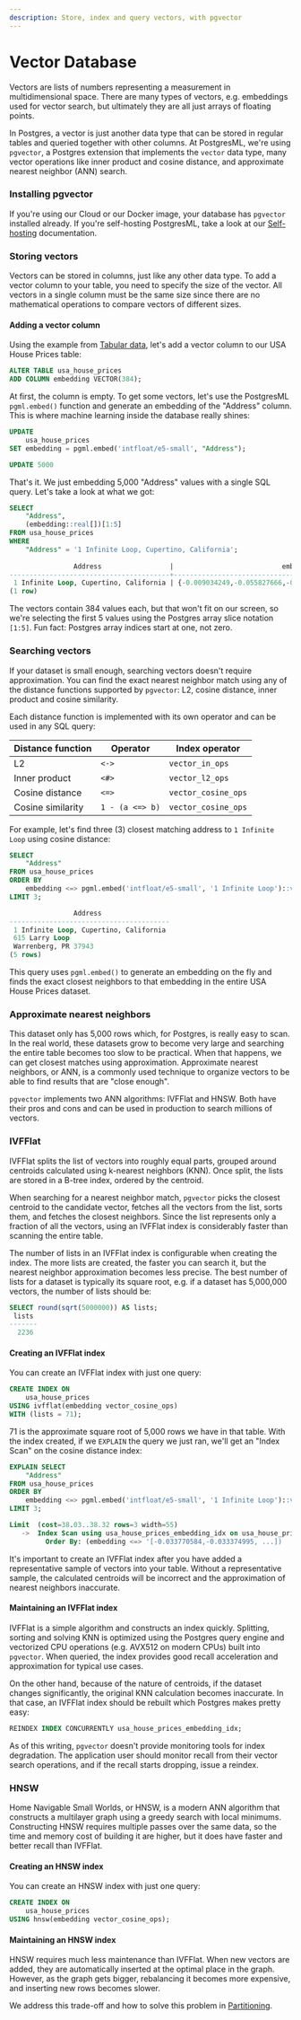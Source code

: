 ```yaml
---
description: Store, index and query vectors, with pgvector
---
```


# Vector Database

Vectors are lists of numbers representing a measurement in multidimensional space. There are many types of vectors, e.g. embeddings used for vector search, but ultimately they are all just arrays of floating points.

In Postgres, a vector is just another data type that can be stored in regular tables and queried together with other columns. At PostgresML, we're using `pgvector`, a Postgres extension that implements the `vector` data type, many vector operations like inner product and cosine distance, and approximate nearest neighbor (ANN) search.

### Installing pgvector

If you're using our Cloud or our Docker image, your database has `pgvector` installed already. If you're self-hosting PostgresML, take a look at our [Self-hosting](../resources/developer-docs/self-hosting/) documentation.

### Storing vectors

Vectors can be stored in columns, just like any other data type. To add a vector column to your table, you need to specify the size of the vector. All vectors in a single column must be the same size since there are no mathematical operations to compare vectors of different sizes.

#### Adding a vector column

Using the example from [Tabular data](../resources/data-storage-and-retrieval/tabular-data.md), let's add a vector column to our USA House Prices table:

```sql
ALTER TABLE usa_house_prices
ADD COLUMN embedding VECTOR(384);
```

At first, the column is empty. To get some vectors, let's use the PostgresML `pgml.embed()` function and generate an embedding of the "Address" column. This is where machine learning inside the database really shines:

```sql
UPDATE
    usa_house_prices
SET embedding = pgml.embed('intfloat/e5-small', "Address");
```

```sql
UPDATE 5000
```

That's it. We just embedding 5,000 "Address" values with a single SQL query. Let's take a look at what we got:

```sql
SELECT
    "Address",
    (embedding::real[])[1:5] 
FROM usa_house_prices
WHERE
    "Address" = '1 Infinite Loop, Cupertino, California';
    
                Address                 |                           embedding                            
----------------------------------------+----------------------------------------------------------------
 1 Infinite Loop, Cupertino, California | {-0.009034249,-0.055827666,-0.09911688,0.005093358,0.04053181}
(1 row)
```

The vectors contain 384 values each, but that won't fit on our screen, so we're selecting the first 5 values using the Postgres array slice notation `[1:5]`. Fun fact: Postgres array indices start at one, not zero.

### Searching vectors

If your dataset is small enough, searching vectors doesn't require approximation. You can find the exact nearest neighbor match using any of the distance functions supported by `pgvector`: L2, cosine distance, inner product and cosine similarity.

Each distance function is implemented with its own operator and can be used in any SQL query:

| Distance function | Operator        | Index operator      |
| ----------------- | --------------- | ------------------- |
| L2                | `<->`           | `vector_in_ops`     |
| Inner product     | `<#>`           | `vector_l2_ops`     |
| Cosine distance   | `<=>`           | `vector_cosine_ops` |
| Cosine similarity | `1 - (a <=> b)` | `vector_cosine_ops` |

For example, let's find three (3) closest matching address to `1 Infinite Loop` using cosine distance:

```sql
SELECT
    "Address"
FROM usa_house_prices
ORDER BY 
    embedding <=> pgml.embed('intfloat/e5-small', '1 Infinite Loop')::vector(384)
LIMIT 3;
```

```sql
                Address                 
----------------------------------------
 1 Infinite Loop, Cupertino, California
 615 Larry Loop                        
 Warrenberg, PR 37943
(5 rows)
```

This query uses `pgml.embed()` to generate an embedding on the fly and finds the exact closest neighbors to that embedding in the entire USA House Prices dataset.

### Approximate nearest neighbors

This dataset only has 5,000 rows which, for Postgres, is really easy to scan. In the real world, these datasets grow to become very large and searching the entire table becomes too slow to be practical. When that happens, we can get closest matches using approximation. Approximate nearest neighbors, or ANN, is a commonly used technique to organize vectors to be able to find results that are "close enough".

`pgvector` implements two ANN algorithms: IVFFlat and HNSW. Both have their pros and cons and can be used in production to search millions of vectors.

### IVFFlat

IVFFlat splits the list of vectors into roughly equal parts, grouped around centroids calculated using k-nearest neighbors (KNN). Once split, the lists are stored in a B-tree index, ordered by the centroid.

When searching for a nearest neighbor match, `pgvector` picks the closest centroid to the candidate vector, fetches all the vectors from the list, sorts them, and fetches the closest neighbors. Since the list represents only a fraction of all the vectors, using an IVFFlat index is considerably faster than scanning the entire table.

The number of lists in an IVFFlat index is configurable when creating the index. The more lists are created, the faster you can search it, but the nearest neighbor approximation becomes less precise. The best number of lists for a dataset is typically its square root, e.g. if a dataset has 5,000,000 vectors, the number of lists should be:

```sql
SELECT round(sqrt(5000000)) AS lists;
 lists 
-------
  2236
```

#### Creating an IVFFlat index

You can create an IVFFlat index with just one query:

```sql
CREATE INDEX ON
    usa_house_prices
USING ivfflat(embedding vector_cosine_ops)
WITH (lists = 71);
```

71 is the approximate square root of 5,000 rows we have in that table. With the index created, if we `EXPLAIN` the query we just ran, we'll get an "Index Scan" on the cosine distance index:

```sql
EXPLAIN SELECT
    "Address"
FROM usa_house_prices
ORDER BY 
    embedding <=> pgml.embed('intfloat/e5-small', '1 Infinite Loop')::vector(384)
LIMIT 3;

Limit  (cost=38.03..38.32 rows=3 width=55)
   ->  Index Scan using usa_house_prices_embedding_idx on usa_house_prices  (cost=38.03..327.23 rows=5001 width=55)
         Order By: (embedding <=> '[-0.033770584,-0.033374995, ...])
```

It's important to create an IVFFlat index after you have added a representative sample of vectors into your table. Without a representative sample, the calculated centroids will be incorrect and the approximation of nearest neighbors inaccurate.

#### Maintaining an IVFFlat index

IVFFlat is a simple algorithm and constructs an index quickly. Splitting, sorting and solving KNN is optimized using the Postgres query engine and vectorized CPU operations (e.g. AVX512 on modern CPUs) built into `pgvector`. When queried, the index provides good recall acceleration and approximation for typical use cases.

On the other hand, because of the nature of centroids, if the dataset changes significantly, the original KNN calculation becomes inaccurate. In that case, an IVFFlat index should be rebuilt which Postgres makes pretty easy:

```sql
REINDEX INDEX CONCURRENTLY usa_house_prices_embedding_idx;
```

As of this writing, `pgvector` doesn't provide monitoring tools for index degradation. The application user should monitor recall from their vector search operations, and if the recall starts dropping, issue a reindex.

### HNSW

Home Navigable Small Worlds, or HNSW, is a modern ANN algorithm that constructs a multilayer graph using a greedy search with local minimums. Constructing HNSW requires multiple passes over the same data, so the time and memory cost of building it are higher, but it does have faster and better recall than IVFFlat.

#### Creating an HNSW index

You can create an HNSW index with just one query:

```sql
CREATE INDEX ON
    usa_house_prices
USING hnsw(embedding vector_cosine_ops);
```

#### Maintaining an HNSW index

HNSW requires much less maintenance than IVFFlat. When new vectors are added, they are automatically inserted at the optimal place in the graph. However, as the graph gets bigger, rebalancing it becomes more expensive, and inserting new rows becomes slower.

We address this trade-off and how to solve this problem in [Partitioning](../resources/data-storage-and-retrieval/partitioning.md).

###
